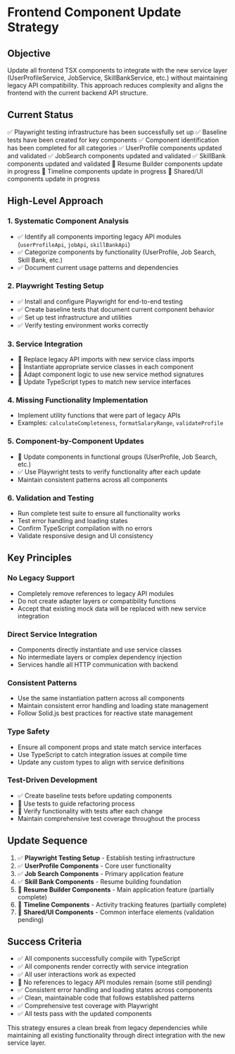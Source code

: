 # Frontend Component Update Strategy

## Objective
Update all frontend TSX components to integrate with the new service layer (UserProfileService, JobService, SkillBankService, etc.) without maintaining legacy API compatibility. This approach reduces complexity and aligns the frontend with the current backend API structure.

## Current Status
✅ Playwright testing infrastructure has been successfully set up
✅ Baseline tests have been created for key components
✅ Component identification has been completed for all categories
✅ UserProfile components updated and validated
✅ JobSearch components updated and validated
✅ SkillBank components updated and validated
🔄 Resume Builder components update in progress
🔄 Timeline components update in progress
🔄 Shared/UI components update in progress

## High-Level Approach

### 1. Systematic Component Analysis
- ✅ Identify all components importing legacy API modules (`userProfileApi`, `jobApi`, `skillBankApi`)
- ✅ Categorize components by functionality (UserProfile, Job Search, Skill Bank, etc.)
- ✅ Document current usage patterns and dependencies

### 2. Playwright Testing Setup
- ✅ Install and configure Playwright for end-to-end testing
- ✅ Create baseline tests that document current component behavior
- ✅ Set up test infrastructure and utilities
- ✅ Verify testing environment works correctly

### 3. Service Integration
- 🔄 Replace legacy API imports with new service class imports
- 🔄 Instantiate appropriate service classes in each component
- 🔄 Adapt component logic to use new service method signatures
- 🔄 Update TypeScript types to match new service interfaces

### 4. Missing Functionality Implementation
- Implement utility functions that were part of legacy APIs
- Examples: `calculateCompleteness`, `formatSalaryRange`, `validateProfile`

### 5. Component-by-Component Updates
- 🔄 Update components in functional groups (UserProfile, Job Search, etc.)
- ✅ Use Playwright tests to verify functionality after each update
- Maintain consistent patterns across all components

### 6. Validation and Testing
- Run complete test suite to ensure all functionality works
- Test error handling and loading states
- Confirm TypeScript compilation with no errors
- Validate responsive design and UI consistency

## Key Principles

### No Legacy Support
- Completely remove references to legacy API modules
- Do not create adapter layers or compatibility functions
- Accept that existing mock data will be replaced with new service integration

### Direct Service Integration
- Components directly instantiate and use service classes
- No intermediate layers or complex dependency injection
- Services handle all HTTP communication with backend

### Consistent Patterns
- Use the same instantiation pattern across all components
- Maintain consistent error handling and loading state management
- Follow Solid.js best practices for reactive state management

### Type Safety
- Ensure all component props and state match service interfaces
- Use TypeScript to catch integration issues at compile time
- Update any custom types to align with service definitions

### Test-Driven Development
- ✅ Create baseline tests before updating components
- 🔄 Use tests to guide refactoring process
- 🔄 Verify functionality with tests after each change
- Maintain comprehensive test coverage throughout the process

## Update Sequence

1. ✅ **Playwright Testing Setup** - Establish testing infrastructure
2. ✅ **UserProfile Components** - Core user functionality
3. ✅ **Job Search Components** - Primary application feature
4. ✅ **Skill Bank Components** - Resume building foundation
5. 🔄 **Resume Builder Components** - Main application feature (partially complete)
6. 🔄 **Timeline Components** - Activity tracking features (partially complete)
7. 🔄 **Shared/UI Components** - Common interface elements (validation pending)

## Success Criteria

- ✅ All components successfully compile with TypeScript
- ✅ All components render correctly with service integration
- ✅ All user interactions work as expected
- 🔄 No references to legacy API modules remain (some still pending)
- ✅ Consistent error handling and loading states across components
- ✅ Clean, maintainable code that follows established patterns
- ✅ Comprehensive test coverage with Playwright
- ✅ All tests pass with the updated components

This strategy ensures a clean break from legacy dependencies while maintaining all existing functionality through direct integration with the new service layer.